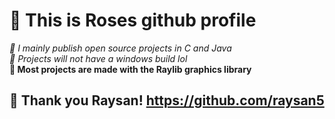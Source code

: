 # **🫶 This is Roses github profile**

*🚀 I mainly publish open source projects in C and Java* <br>
*🧊 Projects will not have a windows build lol* <br>
**👾 Most projects are made with the Raylib graphics library** <br>
## 💝 Thank you Raysan! https://github.com/raysan5 <br>

